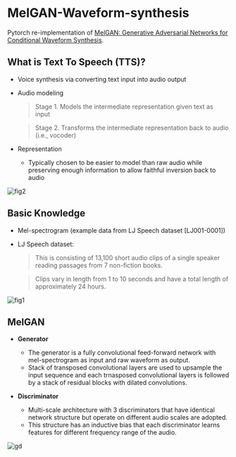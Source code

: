 # MelGAN-Waveform-synthesis
Pytorch re-implementation of [MelGAN: Generative Adversarial Networks for Conditional Waveform Synthesis](https://papers.nips.cc/paper/2019/hash/6804c9bca0a615bdb9374d00a9fcba59-Abstract.html).


## What is Text To Speech (TTS)?
- Voice synthesis via converting text input into audio output
- Audio modeling
  > Stage 1. Models the intermediate representation given text as input
  
  > Stage 2. Transforms the intermediate representation back to audio (i.e., vocoder)
- Representation
  - Typically chosen to be easier to model than raw audio while preserving enough information to allow faithful inversion back to audio

![fig2](https://user-images.githubusercontent.com/57162425/147518655-6a731bf4-ad05-435f-a3c9-54770fe4a79d.png)

## Basic Knowledge
- Mel-spectrogram (example data from LJ Speech dataset [LJ001-0001])
- LJ Speech dataset:
  > This is consisting of 13,100 short audio clips of a single speaker reading passages from 7 non-fiction books.
  
  > Clips vary in length from 1 to 10 seconds and have a total length of approximately 24 hours.

![fig1](https://user-images.githubusercontent.com/57162425/147518659-9f056950-115e-4a73-8a77-a66831d83097.png)


## MelGAN
- **Generator**
  - The generator is a fully convolutional feed-forward network with mel-spectrogram as input and raw waveform as output.
  - Stack of transposed convolutional layers are used to upsample the input sequence and each trnasposed convolutional layers is followed by a stack of residual blocks with dilated convolutions.

- **Discriminator**
  - Multi-scale architecture with 3 discriminators that have identical network structure but operate on different audio scales are adopted.
  - This structure has an inductive bias that each discriminator learns features for different frequency range of the audio.


![gd](https://user-images.githubusercontent.com/57162425/147518660-b03f88da-82e5-485a-b747-ba5627c74320.png)
